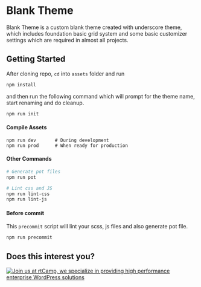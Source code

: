 Blank Theme
===

Blank Theme is a custom blank theme created with underscore theme, which includes foundation basic grid system and some basic customizer settings which are required in almost all projects.



Getting Started
---------------

After cloning repo, `cd` into `assets` folder and run

```bash
npm install
```

and then run the following command which will prompt for the theme name, start renaming and do cleanup.

```bash
npm run init
```



#### Compile Assets

```
npm run dev       # During development
npm run prod      # When ready for production
```



#### Other Commands

```bash
# Generate pot files
npm run pot

# Lint css and JS
npm run lint-css 
npm run lint-js
```



#### Before commit

This `precommit` script will lint your scss, js files and also generate pot file.

```bash
npm run precommit
```



Does this interest you?
---------------
<a href="https://rtcamp.com/"><img src="https://rtcamp.com/wp-content/uploads/2019/04/github-banner@2x.png" alt="Join us at rtCamp, we specialize in providing high performance enterprise WordPress solutions"></a>
